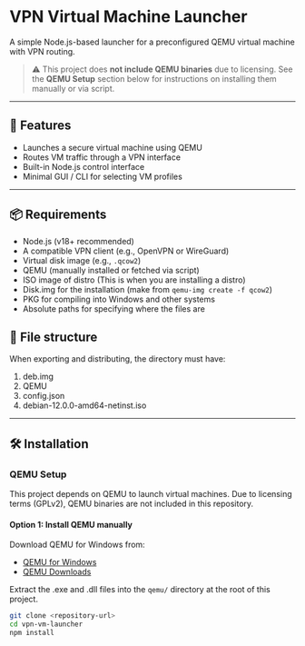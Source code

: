 # VPN Virtual Machine Launcher

A simple Node.js-based launcher for a preconfigured QEMU virtual machine with VPN routing.

> ⚠️ This project does **not include QEMU binaries** due to licensing. See the **QEMU Setup** section below for instructions on installing them manually or via script.

---

## 🚀 Features
- Launches a secure virtual machine using QEMU
- Routes VM traffic through a VPN interface
- Built-in Node.js control interface
- Minimal GUI / CLI for selecting VM profiles

---

## 📦 Requirements
- Node.js (v18+ recommended)
- A compatible VPN client (e.g., OpenVPN or WireGuard)
- Virtual disk image (e.g., `.qcow2`)
- QEMU (manually installed or fetched via script)
- ISO image of distro (This is when you are installing a distro)
- Disk.img for the installation (make from `qemu-img create -f qcow2`)
- PKG for compiling into Windows and other systems
- Absolute paths for specifying where the files are

## 📁 File structure
When exporting and distributing, the directory must have:
1. deb.img
2. QEMU
3. config.json
4. debian-12.0.0-amd64-netinst.iso

---

## 🛠️ Installation
### QEMU Setup
This project depends on QEMU to launch virtual machines. Due to licensing terms (GPLv2), QEMU binaries are not included in this repository.

#### Option 1: Install QEMU manually
Download QEMU for Windows from:
- [QEMU for Windows](https://qemu.weilnetz.de/)
- [QEMU Downloads](https://www.qemu.org/download/)

Extract the .exe and .dll files into the `qemu/` directory at the root of this project.

```bash
git clone <repository-url>
cd vpn-vm-launcher
npm install
